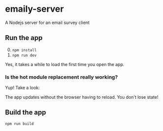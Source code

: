 # emaily-server
A Nodejs server for an email survey client

## Run the app

0. ```npm install```
0. ```npm run dev```


Yes, it takes a while to load the first time you open the app.

### Is the hot module replacement really working?

Yup! Take a look:

The app updates without the browser having to reload. You don't lose state!

## Build the app
```npm run build```
